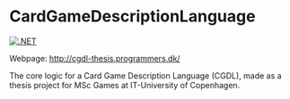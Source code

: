 # CardGameDescriptionLanguage

[![.NET](https://github.com/DealingWithCardGames-ThesisGroup/CardGameDescriptionLanguage/actions/workflows/dotnet.yml/badge.svg)](https://github.com/DealingWithCardGames-ThesisGroup/CardGameDescriptionLanguage/actions/workflows/dotnet.yml)

Webpage: http://cgdl-thesis.programmers.dk/

The core logic for a Card Game Description Language (CGDL), made as a thesis project for MSc Games at IT-University of Copenhagen.

